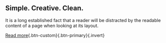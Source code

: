 ## Simple. Creative. Clean.

It is a long established fact that a reader will be distracted by the readable content of a page when looking at its layout.

[Read more](#){.btn-custom}{.btn-primary}{.invert}